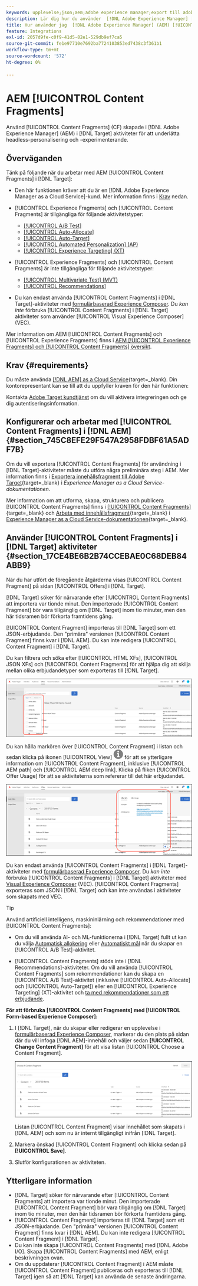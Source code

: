 ```yaml
---
keywords: upplevelse;json;aem;adobe experience manager;export till adobe target;content fragments;fragments;CF;cf;headless;personalization;experiment
description: Lär dig hur du använder  [!DNL Adobe Experience Manager] [!UICONTROL Content Fragments] i [!DNL Adobe Target] aktiviteter.
title: Hur använder jag  [!DNL Adobe Experience Manager] (AEM) [!UICONTROL Content Fragments]?
feature: Integrations
exl-id: 2057d9fe-c0f9-41d5-82e1-529db9ef7ca5
source-git-commit: fe1e97710e7692ba7724103853ed7438c3f361b1
workflow-type: tm+mt
source-wordcount: '572'
ht-degree: 0%

---
```


# AEM [!UICONTROL Content Fragments]

Använd [!UICONTROL Content Fragments] (CF) skapade i [!DNL Adobe Experience Manager] (AEM) i [!DNL Target] aktiviteter för att underlätta headless-personalisering och -experimenterande.

## Överväganden

Tänk på följande när du arbetar med AEM [!UICONTROL Content Fragments] i [!DNL Target]:

* Den här funktionen kräver att du är en [!DNL Adobe Experience Manager as a Cloud Service]-kund. Mer information finns i [Krav](#section_AE6F0971E1574B3AA324003599B96E5A) nedan.
* [!UICONTROL Experience Fragments] och [!UICONTROL Content Fragments] är tillgängliga för följande aktivitetstyper:

   * [[!UICONTROL A/B Test]](/help/main/c-activities/t-test-ab/test-ab.md)
   * [[!UICONTROL Auto-Allocate]](/help/main/c-activities/automated-traffic-allocation/automated-traffic-allocation.md)
   * [[!UICONTROL Auto-Target]](/help/main/c-activities/auto-target/auto-target-to-optimize.md)
   * [[!UICONTROL Automated Personalization] (AP)](/help/main/c-activities/t-automated-personalization/automated-personalization.md)
   * [[!UICONTROL Experience Targeting] (XT)](/help/main/c-activities/t-experience-target/experience-target.md)

* [!UICONTROL Experience Fragments] och [!UICONTROL Content Fragments] är inte tillgängliga för följande aktivitetstyper:

   * [[!UICONTROL Multivariate Test] (MVT)](/help/main/c-activities/c-multivariate-testing/multivariate-testing.md)
   * [[!UICONTROL Recommendations]](/help/main/c-recommendations/recommendations.md)

* Du kan endast använda [!UICONTROL Content Fragments] i [!DNL Target]-aktiviteter med [formulärbaserad Experience Composer](/help/main/c-experiences/form-experience-composer.md). Du *kan inte* förbruka [!UICONTROL Content Fragments] i [!DNL Target] aktiviteter som använder [!UICONTROL Visual Experience Composer] (VEC).

Mer information om AEM [!UICONTROL Content Fragments] och [!UICONTROL Experience Fragments] finns i [AEM [!UICONTROL Experience Fragments] och [!UICONTROL Content Fragments] översikt](/help/main/c-integrating-target-with-mac/aem/aem-experience-and-content-fragments.md).

## Krav {#requirements}

Du måste använda [[!DNL AEM] as a Cloud Service](https://experienceleague.adobe.com/docs/experience-manager-cloud-service.html){target=_blank}. Din kontorepresentant kan se till att du uppfyller kraven för den här funktionen:

Kontakta [Adobe Target kundtjänst](/help/main/cmp-resources-and-contact-information.md#reference_ACA3391A00EF467B87930A450050077C) om du vill aktivera integreringen och ge dig autentiseringsinformation.

## Konfigurerar och arbetar med [!UICONTROL Content Fragments] i [!DNL AEM] {#section_745C8EFE29F547A2958FDBF61A5ADF7B}

Om du vill exportera [!UICONTROL Content Fragments] för användning i [!DNL Target]-aktiviteter måste du utföra några preliminära steg i AEM. Mer information finns i [Exportera innehållsfragment till Adobe Target](https://experienceleague.adobe.com/docs/experience-manager-cloud-service/content/sites/integrations/content-fragments-target.html){target=_blank} i *Experience Manager as a Cloud Service-dokumentationen*.

Mer information om att utforma, skapa, strukturera och publicera [!UICONTROL Content Fragments] finns i [[!UICONTROL Content Fragments]](https://experienceleague.adobe.com/docs/experience-manager-cloud-service/content/sites/authoring/fundamentals/content-fragments.html?lang=en){target=_blank} och [Arbeta med innehållsfragment](https://experienceleague.adobe.com/docs/experience-manager-cloud-service/content/sites/administering/content-fragments/content-fragments.html){target=_blank} i [Experience Manager as a Cloud Service-dokumentationen](https://experienceleague.adobe.com/docs/experience-manager-cloud-service/content/home.html){target=_blank}.

## Använder [!UICONTROL Content Fragments] i [!DNL Target] aktiviteter {#section_17CE4BE6B2B74CCEBAE0C68DEB84ABB9}

När du har utfört de föregående åtgärderna visas [!UICONTROL Content Fragment] på sidan [!UICONTROL Offers] i [!DNL Target].

[!DNL Target] söker för närvarande efter [!UICONTROL Content Fragments] att importera var tionde minut. Den importerade [!UICONTROL Content Fragment] bör vara tillgänglig om [!DNL Target] inom tio minuter, men den här tidsramen bör förkorta framtidens gång.

[!UICONTROL Content Fragment] importeras till [!DNL Target] som ett JSON-erbjudande. Den &quot;primära&quot; versionen [!UICONTROL Content Fragment] finns kvar i [!DNL AEM]. Du kan inte redigera [!UICONTROL Content Fragment] i [!DNL Target].

Du kan filtrera och söka efter [!UICONTROL HTML XFs], [!UICONTROL JSON XFs] och [!UICONTROL Content Fragments] för att hjälpa dig att skilja mellan olika erbjudandetyper som exporteras till [!DNL Target].

![Filtrera efter innehållets fragmenttyper: HTML eller JSON i målgränssnittet](/help/main/c-integrating-target-with-mac/aem/assets/fragment-types.png)

Du kan hålla markören över [!UICONTROL Content Fragment] i listan och sedan klicka på ikonen [!UICONTROL View] ![Info ](/help/main/c-integrating-target-with-mac/aem/assets/icon-info.png) för att se ytterligare information om [!UICONTROL Content Fragment], inklusive [!UICONTROL AEM path] och [!UICONTROL AEM deep link]. Klicka på fliken [!UICONTROL Offer Usage] för att se aktiviteterna som refererar till det här erbjudandet.

![Popup för information om innehållsfragment](/help/main/c-integrating-target-with-mac/aem/assets/cf-info-popup.png)

Du kan endast använda [!UICONTROL Content Fragments] i [!DNL Target]-aktiviteter med [formulärbaserad Experience Composer](/help/main/c-experiences/form-experience-composer.md). Du *kan inte* förbruka [!UICONTROL Content Fragments] i [!DNL Target] aktiviteter med [Visual Experience Composer](/help/main/c-experiences/c-visual-experience-composer/visual-experience-composer.md) (VEC). [!UICONTROL Content Fragments] exporteras som JSON i [!DNL Target] och kan inte användas i aktiviteter som skapats med VEC.

>[!TIP]
>
>Använd artificiell intelligens, maskininlärning och rekommendationer med [!UICONTROL Content Fragments]:
>
>* Om du vill använda AI- och ML-funktionerna i [!DNL Target] fullt ut kan du välja [Automatisk allokering](/help/main/c-activities/automated-traffic-allocation/automated-traffic-allocation.md#concept_A1407678796B4C569E94CBA8A9F7F5D4) eller [Automatiskt mål](/help/main/c-activities/auto-target/auto-target-to-optimize.md) när du skapar en [!UICONTROL A/B Test]-aktivitet.
>
>* [!UICONTROL Content Fragments] stöds inte i [!DNL Recommendations]-aktiviteter. Om du vill använda [!UICONTROL Content Fragments] som rekommendationer kan du skapa en [!UICONTROL A/B Test]-aktivitet (inklusive [!UICONTROL Auto-Allocate] och [!UICONTROL Auto-Target]) eller en [!UICONTROL Experience Targeting] (XT)-aktivitet och [ta med rekommendationer som ett erbjudande](/help/main/c-recommendations/recommendations-as-an-offer.md).

**För att förbruka [!UICONTROL Content Fragments] med [!UICONTROL Form-based Experience Composer]:**

1. I [!DNL Target], när du skapar eller redigerar en upplevelse i [ formulärbaserad Experience Composer](/help/main/c-experiences/form-experience-composer.md#task_FAC842A6535045B68B4C1AD3E657E56E), markerar du den plats på sidan där du vill infoga [!DNL AEM]-innehåll och väljer sedan **[!UICONTROL Change Content Fragment]** för att visa listan [!UICONTROL Choose a Content Fragment].

   ![content_fragment_list image](/help/main/c-integrating-target-with-mac/aem/assets/choose-content-fragment.png)

   Listan [!UICONTROL Content Fragment] visar innehållet som skapats i [!DNL AEM] och som nu är internt tillgängligt inifrån [!DNL Target].

1. Markera önskad [!UICONTROL Content Fragment] och klicka sedan på **[!UICONTROL Save]**.
1. Slutför konfigurationen av aktiviteten.

## Ytterligare information

* [!DNL Target] söker för närvarande efter [!UICONTROL Content Fragments] att importera var tionde minut. Den importerade [!UICONTROL Content Fragment] bör vara tillgänglig om [!DNL Target] inom tio minuter, men den här tidsramen bör förkorta framtidens gång.
* [!UICONTROL Content Fragment] importeras till [!DNL Target] som ett JSON-erbjudande. Den &quot;primära&quot; versionen [!UICONTROL Content Fragment] finns kvar i [!DNL AEM]. Du kan inte redigera [!UICONTROL Content Fragment] i [!DNL Target].
* Du kan inte skapa [!UICONTROL Content Fragments] med [!DNL Adobe I/O]. Skapa [!UICONTROL Content Fragments] med AEM, enligt beskrivningen ovan.
* Om du uppdaterar [!UICONTROL Content Fragment] i AEM måste [!UICONTROL Content Fragment] publiceras och exporteras till [!DNL Target] igen så att [!DNL Target] kan använda de senaste ändringarna.
